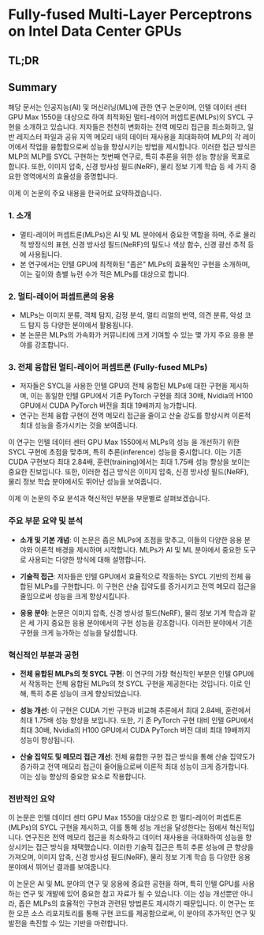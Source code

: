 # Fully-fused Multi-Layer Perceptrons on Intel Data Center GPUs
## TL;DR
## Summary
해당 문서는 인공지능(AI) 및 머신러닝(ML)에 관한 연구 논문이며, 인텔 데이터 센터 GPU Max 1550을 대상으로 하여 최적화된 멀티-레이어 퍼셉트론(MLPs)의 SYCL 구현을 소개하고 있습니다. 저자들은 천천히 변화하는 전역 메모리 접근을 최소화하고, 일반 레지스터 파일과 공유 지역 메모리 내의 데이터 재사용을 최대화하여 MLP의 각 레이어에서 작업을 융합함으로써 성능을 향상시키는 방법을 제시합니다. 이러한 접근 방식은 MLP의 MLP를 SYCL 구현하는 첫번째 연구로, 특히 추론을 위한 성능 향상을 목표로 합니다. 또한, 이미지 압축, 신경 방사성 필드(NeRF), 물리 정보 기계 학습 등 세 가지 중요한 영역에서의 효율성을 증명합니다.

이제 이 논문의 주요 내용을 한국어로 요약하겠습니다.

### 1. 소개
- 멀티-레이어 퍼셉트론(MLPs)은 AI 및 ML 분야에서 중요한 역할을 하며, 주로 물리적 방정식의 표현, 신경 방사성 필드(NeRF)의 밀도나 색상 함수, 신경 광선 추적 등에 사용됩니다.
- 본 연구에서는 인텔 GPU에 최적화된 "좁은" MLPs의 효율적인 구현을 소개하며, 이는 깊이와 층별 뉴런 수가 적은 MLPs를 대상으로 합니다.

### 2. 멀티-레이어 퍼셉트론의 응용
- MLPs는 이미지 분류, 객체 탐지, 감정 분석, 멀티 리얼의 번역, 의견 분류, 악성 코드 탐지 등 다양한 분야에서 활용됩니다.
- 본 논문은 MLPs의 가속화가 커뮤니티에 크게 기여할 수 있는 몇 가지 주요 응용 분야를 강조합니다.

### 3. 전체 융합된 멀티-레이어 퍼셉트론 (Fully-fused MLPs)
- 저자들은 SYCL을 사용한 인텔 GPU의 전체 융합된 MLPs에 대한 구현을 제시하며, 이는 동일한 인텔 GPU에서 기존 PyTorch 구현을 최대 30배, Nvidia의 H100 GPU에서 CUDA PyTorch 버전을 최대 19배까지 능가합니다.
- 연구는 전체 융합 구현이 전역 메모리 접근을 줄이고 산술 강도를 향상시켜 이론적 최대 성능을 증가시키는 것을 보여줍니다.

이 연구는 인텔 데이터 센터 GPU Max 1550에서 MLPs의 성능 을 개선하기 위한 SYCL 구현에 초점을 맞추며, 특히 추론(inference) 성능을 중시합니다. 이는 기존 CUDA 구현보다 최대 2.84배, 훈련(training)에서는 최대 1.75배 성능 향상을 보이는 중요한 진보입니다. 또한, 이러한 접근 방식은 이미지 압축, 신경 방사성 필드(NeRF), 물리 정보 학습 분야에서도 뛰어난 성능을 보여줍니다.

이제 이 논문의 주요 분석과 혁신적인 부분을 부문별로 살펴보겠습니다.

### 주요 부문 요약 및 분석
- **소개 및 기본 개념**: 이 논문은 좁은 MLPs에 초점을 맞추고, 이들의 다양한 응용 분야와 이론적 배경을 제시하며 시작합니다. MLPs가 AI 및 ML 분야에서 중요한 도구로 사용되는 다양한 방식에 대해 설명합니다.

- **기술적 접근**: 저자들은 인텔 GPU에서 효율적으로 작동하는 SYCL 기반의 전체 융합된 MLPs를 구현합니다. 이 구현은 산술 집약도를 증가시키고 전역 메모리 접근을 줄임으로써 성능을 크게 향상시킵니다.

- **응용 분야**: 논문은 이미지 압축, 신경 방사성 필드(NeRF), 물리 정보 기계 학습과 같은 세 가지 중요한 응용 분야에서의 구현 성능을 강조합니다. 이러한 분야에서 기존 구현을 크게 능가하는 성능을 달성합니다.

### 혁신적인 부분과 공헌
- **전체 융합된 MLPs의 첫 SYCL 구현**: 이 연구의 가장 혁신적인 부분은 인텔 GPU에서 작동하는 전체 융합된 MLPs의 첫 SYCL 구현을 제공한다는 것입니다. 이로 인해, 특히 추론 성능이 크게 향상되었습니다.

- **성능 개선**: 이 구현은 CUDA 기반 구현과 비교해 추론에서 최대 2.84배, 훈련에서 최대 1.75배 성능 향상을 보입니다. 또한, 기 존 PyTorch 구현 대비 인텔 GPU에서 최대 30배, Nvidia의 H100 GPU에서 CUDA PyTorch 버전 대비 최대 19배까지 성능이 향상됩니다.

- **산술 집약도 및 메모리 접근 개선**: 전체 융합한 구현 접근 방식을 통해 산술 집약도가 증가하고 전역 메모리 접근이 줄어듦으로써 이론적 최대 성능이 크게 증가합니다. 이는 성능 향상의 중요한 요소로 작용합니다.

### 전반적인 요약
이 논문은 인텔 데이터 센터 GPU Max 1550을 대상으로 한 멀티-레이어 퍼셉트론(MLPs)의 SYCL 구현을 제시하고, 이를 통해 성능 개선을 달성한다는 점에서 혁신적입니다. 연구진은 전역 메모리 접근을 최소화하고 데이터 재사용을 극대화하여 성능을 향상시키는 접근 방식을 채택했습니다. 이러한 기술적 접근은 특히 추론 성능에 큰 향상을 가져오며, 이미지 압축, 신경 방사성 필드(NeRF), 물리 정보 기계 학습 등 다양한 응용 분야에서 뛰어난 결과를 보여줍니다.

이 논문은 AI 및 ML 분야의 연구 및 응용에 중요한 공헌을 하며, 특히 인텔 GPU를 사용하는 연구 및 개발에 있어 중요한 참고 자료가 될 수 있습니다. 이는 성능 개선뿐만 아니라, 좁은 MLPs의 효율적인 구현과 관련된 방법론도 제시하기 때문입니다. 이 연구는 또한 오픈 소스 리포지토리를 통해 구현 코드를 제공함으로써, 이 분야의 추가적인 연구 및 발전을 촉진할 수 있는 기반을 마련합니다.